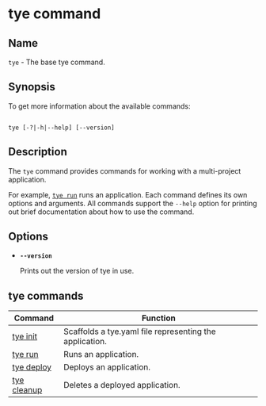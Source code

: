 # tye command

## Name

`tye` - The base tye command.

## Synopsis

To get more information about the available commands:

```text

tye [-?|-h|--help] [--version]
```

## Description

The `tye` command provides commands for working with a multi-project application.

For example, [`tye run`](tye-run.md) runs an application. Each command defines its own options and arguments. All commands support the `--help` option for printing out brief documentation about how to use the command.

## Options

- **`--version`**

  Prints out the version of tye in use.

## tye commands

| Command                                       | Function                                                            |
| --------------------------------------------- | ------------------------------------------------------------------- |
| [tye init](tye-init.md)                       | Scaffolds a tye.yaml file representing the application.             |
| [tye run](tye-run.md)                         | Runs an application.                                                |
| [tye deploy](tye-deploy.md)                   | Deploys an application.                                             |
| [tye cleanup](tye-cleanup.md)                 | Deletes a deployed application.                                     |
